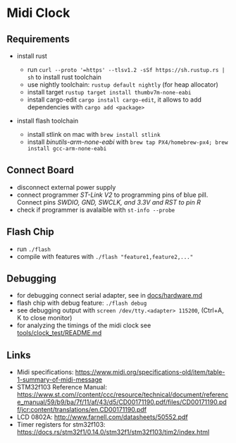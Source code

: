 # Midi Clock

## Requirements

* install rust
  * run `curl --proto '=https' --tlsv1.2 -sSf https://sh.rustup.rs | sh` to install rust toolchain
  * use nightly toolchain: `rustup default nightly` (for heap allocator)
  * install target `rustup target install thumbv7m-none-eabi`
  * install cargo-edit `cargo install cargo-edit`, it allows to add dependencies with `cargo add <package>`

* install flash toolchain
  * install stlink on mac with `brew install stlink`
  * install *binutils-arm-none-eabi* with `brew tap PX4/homebrew-px4; brew install gcc-arm-none-eabi`


## Connect Board

* disconnect external power supply
* connect programmer *ST-Link V2* to programming pins of blue pill. Connect pins *SWDIO, GND, SWCLK, and 3.3V and RST to pin R*
* check if programmer is avalaible with `st-info --probe`

## Flash Chip

* run `./flash`
* compile with features with `./flash "feature1,feature2,..."`

## Debugging

* for debugging connect serial adapter, see in [docs/hardware.md](docs/hardware.md)
* flash chip with debug feature: `./flash debug`
* see debugging output with `screen /dev/tty.<adapter> 115200`, (Ctrl+A, K to close monitor)
* for analyzing the timings of the midi clock see [tools/clock_test/README.md](tools/clock_test/README.md)

## Links

* Midi specifications: https://www.midi.org/specifications-old/item/table-1-summary-of-midi-message
* STM32f103 Reference Manual: https://www.st.com//content/ccc/resource/technical/document/reference_manual/59/b9/ba/7f/11/af/43/d5/CD00171190.pdf/files/CD00171190.pdf/jcr:content/translations/en.CD00171190.pdf
* LCD 0802A: http://www.farnell.com/datasheets/50552.pdf
* Timer registers for stm32f103: https://docs.rs/stm32f1/0.14.0/stm32f1/stm32f103/tim2/index.html
